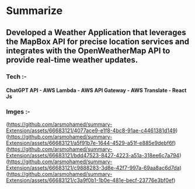 # Summarize
  ## Developed a Weather Application that leverages the MapBox API for precise location services and integrates with the OpenWeatherMap API to provide real-time weather updates.
### Tech :-
  #### ChatGPT API - AWS Lambda - AWS API Gateway - AWS Translate - React Js

### Imges :-
(https://github.com/arsmohamed/summary-Extension/assets/66683121/4077ace9-e1f8-4bc8-91ae-c4461381d149)
(https://github.com/arsmohamed/summary-Extension/assets/66683121/a5f91b7e-1644-4529-a51f-e885e9debf6f)
(https://github.com/arsmohamed/summary-Extension/assets/66683121/bdd47523-8427-4223-a51a-318ee6c7a794)
(https://github.com/arsmohamed/summary-Extension/assets/66683121/c9888283-3d8e-42f7-997a-69aa8ac6d7da)
(https://github.com/arsmohamed/summary-Extension/assets/66683121/c3a9f0b1-1b0e-481e-becf-23776e3bf0ef)
